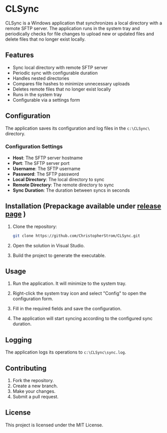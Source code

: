 # CLSync

CLSync is a Windows application that synchronizes a local directory with a remote SFTP server. The application runs in the system tray and periodically checks for file changes to upload new or updated files and delete files that no longer exist locally.

## Features

- Sync local directory with remote SFTP server
- Periodic sync with configurable duration
- Handles nested directories
- Compares file hashes to minimize unnecessary uploads
- Deletes remote files that no longer exist locally
- Runs in the system tray
- Configurable via a settings form

## Configuration

The application saves its configuration and log files in the `c:\CLSync\` directory. 

### Configuration Settings

- **Host**: The SFTP server hostname
- **Port**: The SFTP server port
- **Username**: The SFTP username
- **Password**: The SFTP password
- **Local Directory**: The local directory to sync
- **Remote Directory**: The remote directory to sync
- **Sync Duration**: The duration between syncs in seconds

## Installation  (Prepackage available under [release page](https://github.com/ChristopherStrom/CLSync/releases/tag/2.0) )

1. Clone the repository:
    ```sh
    git clone https://github.com/ChristopherStrom/CLSync.git
    ```

2. Open the solution in Visual Studio.

3. Build the project to generate the executable.

## Usage

1. Run the application. It will minimize to the system tray.

2. Right-click the system tray icon and select "Config" to open the configuration form.

3. Fill in the required fields and save the configuration.

4. The application will start syncing according to the configured sync duration.

## Logging

The application logs its operations to `c:\CLSync\sync.log`.

## Contributing

1. Fork the repository.
2. Create a new branch.
3. Make your changes.
4. Submit a pull request.

## License

This project is licensed under the MIT License.
